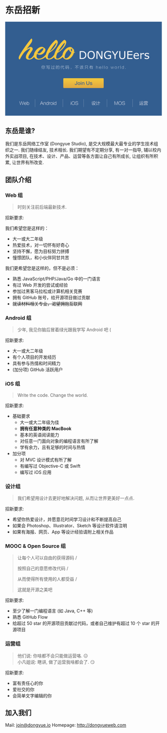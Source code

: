 # 东岳招新

[![poster](images/poster2.png)](http://tongqu.me/act/13678)

## 东岳是谁?

我们是东岳网络工作室 (Dongyue Studio), 是交大规模最大最专业的学生技术组织之一. 我们随缘结友, 技术相长. 我们期望有不定期分享, 有一对一指导, 辅以校内外实战项目, 在技术、设计、产品、运营等各方面让自己有所成长, 让组织有所积累, 让世界有所改变.

## 团队介绍

### Web 组

> 时刻关注前后端最新技术.

招新要求:

我们希望您是这样的：
- 大一或大二年级
- 热爱技术，对一切怀有好奇心
- 坚持不懈，愿为目标努力拼搏
- 憧憬团队，和小伙伴同甘共苦

我们更希望您是这样的，但不是必须：
- 熟悉 JavaScript/PHP/Java/Go 中的一门语言
- 有过 Web 开发的尝试或经验
- 参加过黑客马拉松或计算机相关竞赛
- 拥有 GitHub 账号，给开源项目做过贡献
- ~~就读材料相关专业，渴望拥抱互联网~~

### Android 组

> 少年, 我见你脑后冒着绿光跟我学写 Android 吧 (

招新要求:

* 大一或大二年级
* 有个人项目的开发经历
* 具有参与热情和时间精力
* (加分项) GitHub 活跃用户

### iOS 组

> Write the code. Change the world.

招新要求:

- 基础要求
  - 大一或大二年级为佳
  - **拥有任意种类的 MacBook**
  - 基本的英语阅读能力
  - 对任意一门面向对象的编程语言有所了解
  - 学有余力，且有足够的时间与热情
- 加分项
  - 对 MVC 设计模式有所了解
  - 有编写过 Objective-C 或 Swift
  - 编写过 iOS 应用

### 设计组

> 我们希望用设计去更好地解决问题, 从而让世界更美好一点点.

招新要求:

- 希望你热爱设计，并愿意花时间学习设计和不断提高自己
- 如果会 Photoshop、Illustrator、Sketch 等设计软件请注明
- 如果有海报、网页、App 等设计经验请附上相关作品

### MOOC & Open Source 组

> 让每个人可以自由的获得源码 /
> 
> 按照自己的意愿修改代码 /
> 
> 从而使得所有使用的人都受益 /
> 
> 这就是开源之美吧

招新要求:

- 至少了解一门编程语言 (如 Java, C++ 等)
- 熟悉 GitHub Flow
- 给超过 50 star 的开源项目贡献过代码，或者自己维护有超过 10 个 star 的开源项目

### 运营组

> 他们说: 你啥都不会只能做运营咯. :neutral_face:<br>
小凡姐说: 瞎讲, 做了运营我啥都会了. :smirk:

招新要求:

- 富有责任心的你
- 爱社交的你
- 会简单文字编辑的你

## 加入我们

<!--\>\> [JOIN US](http://tongqu.me/act/13678) << -->

Mail: join@dongyue.io
Homepage: http://dongyueweb.com
